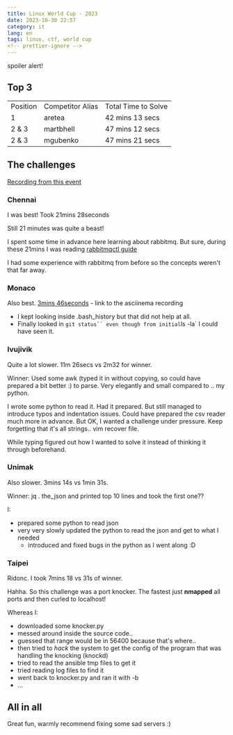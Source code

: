 ```yaml
---
title: Linux World Cup - 2023
date: 2023-10-30 22:57
category: it
lang: en
tags: linux, ctf, world cup
<!-- prettier-ignore -->
---
```


spoiler alert!

## Top 3

| | | |
|-|-|-|
| Position | Competitor  Alias | Total Time to Solve |
| 1 | aretea | 42 mins 13 secs|
|2 & 3| martbhell |47 mins 12 secs|
|2 & 3 | mgubenko| 47 mins 21 secs|

## The challenges

[Recording from this event](https://sadservers.com/ranking_lwc)

### Chennai

I was best! Took 21mins 28seconds

Still 21 minutes was quite a beast!

I spent some time in advance here learning about rabbitmq. But sure, during these 21mins I was reading [rabbitmqctl guide](https://www.rabbitmq.com/management-cli.html)

I had some experience with rabbitmq from before so the concepts weren't that far away.

### Monaco

Also best. [3mins 46seconds](https://sadservers.com/replay/i-0ee2f3007d5494cc2) - link to the asciinema recording

- I kept looking inside .bash_history but that did not help at all.
- Finally looked in `git status`` even though from initial`ls -la` I could have seen it.

### Ivujivik

Quite a lot slower. 11m 26secs vs 2m32 for winner.

Winner: Used some awk (typed it in without copying, so could have prepared a bit better :) to parse. Very elegantly and small compared to .. my python.

I wrote some python to read it. Had it prepared. But still managed to introduce typos and indentation issues. Could have prepared the csv reader much more in advance. But OK, I wanted a challenge under pressure. Keep forgetting that it's all strings.. vim recover file.

While typing figured out how I wanted to solve it instead of thinking it through beforehand.

### Unimak

Also slower. 3mins 14s vs 1min 31s.

Winner: jq . the_json and printed top 10 lines and took the first one??

I:

- prepared some python to read json
- very very slowly updated the python to read the json and get to what I needed
  - introduced and fixed bugs in the python as I went along :D

### Taipei

Ridonc. I took 7mins 18 vs 31s of winner.

Hahha. So this challenge was a port knocker. The fastest just **nmapped** all ports and then curled to localhost!

Whereas I:

- downloaded some knocker.py
- messed around inside the source code..
- guessed that range would be in 56400 because that's where..
- then tried to _hack_ the system to get the config of the program that was handling the knocking (knockd)
- tried to read the ansible tmp files to get it
- tried reading log files to find it
- went back to knocker.py and ran it with -b
- ...

## All in all

 Great fun, warmly recommend fixing some sad servers :)
